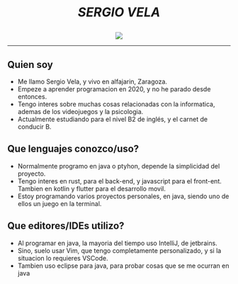 <h1> <em> <p align="center" >SERGIO VELA</p> </em> </h1>

<div align="center">
  <a href="https://git.io/typing-svg">
    <kbd>
      <img src="https://readme-typing-svg.herokuapp.com?duration=3000&color=00F722&background=000000&center=true&vCenter=true&width=600&height=40&lines=Siempre+informandome+y+aprendiendo;Interes+en+Java%2C+c%23%2C+python%2C+rust+y+mas;Programando+mi+juego+en+java"/>
    </kbd>
  </a>
</div>

<hr/>

## Quien soy

<ul>
  <li> Me llamo Sergio Vela, y vivo en alfajarin, Zaragoza. </li>
  <li> Empeze a aprender programacion en 2020,  y no he parado desde entonces. </li>
  <li> Tengo interes sobre muchas cosas relacionadas con la informatica, ademas de los videojuegos y la psicologia. </li>
  <li> Actualmente estudiando para el nivel B2 de inglés, y el carnet de conducir B. </li>
</ul>

<!-- agregar imagenes -->

## Que lenguajes conozco/uso?

<ul>
  <li> Normalmente programo en java o ptyhon, depende la simplicidad del proyecto. </li>
  <li> Tengo interes en rust, para el back-end, y javascript para el front-ent. Tambien en kotlin y flutter para el desarrollo movil. </li>
  <li> Estoy programando varios proyectos personales, en java, siendo uno de ellos un juego en la terminal. </li>
</ul>

<!-- agregar imagenes -->

## Que editores/IDEs utilizo?

<ul>
  <li> Al programar en java, la mayoria del tiempo uso IntelliJ, de jetbrains. </li>
  <li> Sino, suelo usar Vim, que tengo completamente personalizado, y si la situacion lo requieres VSCode. </li>
  <li> Tambien uso eclipse para java, para probar cosas que se me ocurran en java </li>
</ul>

<!-- agregar imagenes -->
